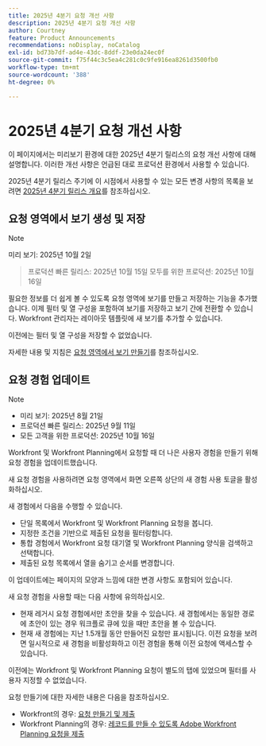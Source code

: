 ```yaml
---
title: 2025년 4분기 요청 개선 사항
description: 2025년 4분기 요청 개선 사항
author: Courtney
feature: Product Announcements
recommendations: noDisplay, noCatalog
exl-id: bd73b7df-ad4e-43dc-8ddf-23e0da24ec0f
source-git-commit: f75f44c3c5ea4c281c0c9fe916ea8261d3500fb0
workflow-type: tm+mt
source-wordcount: '388'
ht-degree: 0%

---
```


# 2025년 4분기 요청 개선 사항

이 페이지에서는 미리보기 환경에 대한 2025년 4분기 릴리스의 요청 개선 사항에 대해 설명합니다. 이러한 개선 사항은 언급된 대로 프로덕션 환경에서 사용할 수 있습니다.

2025년 4분기 릴리스 주기에 이 시점에서 사용할 수 있는 모든 변경 사항의 목록을 보려면 [2025년 4분기 릴리스 개요](/help/quicksilver/product-announcements/product-releases/25-q4-release-activity/25-q4-release-overview.md)를 참조하십시오.

## 요청 영역에서 보기 생성 및 저장

>[!NOTE]
>
>미리 보기: 2025년 10월 2일
>>프로덕션 빠른 릴리스: 2025년 10월 15일
>>모두를 위한 프로덕션: 2025년 10월 16일

필요한 정보를 더 쉽게 볼 수 있도록 요청 영역에 보기를 만들고 저장하는 기능을 추가했습니다. 이제 필터 및 열 구성을 포함하여 보기를 저장하고 보기 간에 전환할 수 있습니다. Workfront 관리자는 레이아웃 템플릿에 새 보기를 추가할 수 있습니다.

이전에는 필터 및 열 구성을 저장할 수 없었습니다.

자세한 내용 및 지침은 [요청 영역에서 보기 만들기](/help/quicksilver/manage-work/requests/create-requests/create-views-for-requests-list.md)를 참조하십시오.

<!--## New combined Status column in unified Request list 

>[!NOTE]
>
>* Preview: August 28, 2025
>* Production fast release: September 11, 2025
>* Production for all customers: October 16, 2025

To simplify the unified request experience, the Status column now displays both Request Status and Approval Status, whichever applies to a given request.

For more information on creating requests see:

* For Workfront: [Create and submit requests](/help/quicksilver/manage-work/requests/create-requests/create-submit-requests.md)
* For Workfront Planning: [Submit Adobe Workfront Planning requests to create records](/help/quicksilver/planning/requests/submit-requests.md)-->

## 요청 경험 업데이트

>[!NOTE]
>
>* 미리 보기: 2025년 8월 21일
>* 프로덕션 빠른 릴리스: 2025년 9월 11일
>* 모든 고객을 위한 프로덕션: 2025년 10월 16일

Workfront 및 Workfront Planning에서 요청할 때 더 나은 사용자 경험을 만들기 위해 요청 경험을 업데이트했습니다.

새 요청 경험을 사용하려면 요청 영역에서 화면 오른쪽 상단의 새 경험 사용 토글을 활성화하십시오.

새 경험에서 다음을 수행할 수 있습니다.

* 단일 목록에서 Workfront 및 Workfront Planning 요청을 봅니다.
* 지정한 조건을 기반으로 제출된 요청을 필터링합니다.
* 통합 경험에서 Workfront 요청 대기열 및 Workfront Planning 양식을 검색하고 선택합니다.
* 제출된 요청 목록에서 열을 숨기고 순서를 변경합니다.

이 업데이트에는 페이지의 모양과 느낌에 대한 변경 사항도 포함되어 있습니다.

새 요청 경험을 사용할 때는 다음 사항에 유의하십시오.

* 현재 레거시 요청 경험에서만 초안을 찾을 수 있습니다. 새 경험에서는 동일한 경로에 초안이 있는 경우 워크플로 큐에 있을 때만 초안을 볼 수 있습니다.
* 현재 새 경험에는 지난 1.5개월 동안 만들어진 요청만 표시됩니다. 이전 요청을 보려면 일시적으로 새 경험을 비활성화하고 이전 경험을 통해 이전 요청에 액세스할 수 있습니다.

이전에는 Workfront 및 Workfront Planning 요청이 별도의 탭에 있었으며 필터를 사용자 지정할 수 없었습니다.

요청 만들기에 대한 자세한 내용은 다음을 참조하십시오.

* Workfront의 경우: [요청 만들기 및 제출](/help/quicksilver/manage-work/requests/create-requests/create-submit-requests.md)
* Workfront Planning의 경우: [레코드를 만들 수 있도록 Adobe Workfront Planning 요청을 제출](/help/quicksilver/planning/requests/submit-requests.md)
